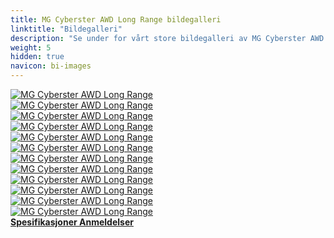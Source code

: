 ```yaml
---
title: MG Cyberster AWD Long Range bildegalleri
linktitle: "Bildegalleri"
description: "Se under for vårt store bildegalleri av MG Cyberster AWD Long Range. Klikk på bildene for høyoppløselige versjoner."
weight: 5
hidden: true
navicon: bi-images
---
```

<!-- markdownlint-disable MD033 -->
<div class="row" id ="my-gallery">
	<div class="pswp-grid-item col-6 col-md-4">
		<a href="https://media.evkx.net/multimedia/models/mg/cyberster/cyberster_awd_long_range/exterior_1.jpg"
data-pswp-src="https://media.evkx.net/multimedia/models/mg/cyberster/cyberster_awd_long_range/exterior_1.jpg"
data-pswp-width="3000"
data-pswp-height="1487" 
target="_blank">
			<img src="https://media.evkx.net/multimedia/models/mg/cyberster/cyberster_awd_long_range/exterior_1_xst.jpg" alt="MG Cyberster AWD Long Range" class="img-fluid " />
		</a>
	</div>
	<div class="pswp-grid-item col-6 col-md-4">
		<a href="https://media.evkx.net/multimedia/models/mg/cyberster/cyberster_awd_long_range/exterior_2.jpg"
data-pswp-src="https://media.evkx.net/multimedia/models/mg/cyberster/cyberster_awd_long_range/exterior_2.jpg"
data-pswp-width="3000"
data-pswp-height="1650" 
target="_blank">
			<img src="https://media.evkx.net/multimedia/models/mg/cyberster/cyberster_awd_long_range/exterior_2_xst.jpg" alt="MG Cyberster AWD Long Range" class="img-fluid " />
		</a>
	</div>
	<div class="pswp-grid-item col-6 col-md-4">
		<a href="https://media.evkx.net/multimedia/models/mg/cyberster/cyberster_awd_long_range/exterior_3.jpg"
data-pswp-src="https://media.evkx.net/multimedia/models/mg/cyberster/cyberster_awd_long_range/exterior_3.jpg"
data-pswp-width="2500"
data-pswp-height="1407" 
target="_blank">
			<img src="https://media.evkx.net/multimedia/models/mg/cyberster/cyberster_awd_long_range/exterior_3_xst.jpg" alt="MG Cyberster AWD Long Range" class="img-fluid " />
		</a>
	</div>
	<div class="pswp-grid-item col-6 col-md-4">
		<a href="https://media.evkx.net/multimedia/models/mg/cyberster/cyberster_awd_long_range/exterior_4.jpg"
data-pswp-src="https://media.evkx.net/multimedia/models/mg/cyberster/cyberster_awd_long_range/exterior_4.jpg"
data-pswp-width="3000"
data-pswp-height="1812" 
target="_blank">
			<img src="https://media.evkx.net/multimedia/models/mg/cyberster/cyberster_awd_long_range/exterior_4_xst.jpg" alt="MG Cyberster AWD Long Range" class="img-fluid " />
		</a>
	</div>
	<div class="pswp-grid-item col-6 col-md-4">
		<a href="https://media.evkx.net/multimedia/models/mg/cyberster/cyberster_awd_long_range/exterior_5.jpg"
data-pswp-src="https://media.evkx.net/multimedia/models/mg/cyberster/cyberster_awd_long_range/exterior_5.jpg"
data-pswp-width="3000"
data-pswp-height="1868" 
target="_blank">
			<img src="https://media.evkx.net/multimedia/models/mg/cyberster/cyberster_awd_long_range/exterior_5_xst.jpg" alt="MG Cyberster AWD Long Range" class="img-fluid " />
		</a>
	</div>
	<div class="pswp-grid-item col-6 col-md-4">
		<a href="https://media.evkx.net/multimedia/models/mg/cyberster/cyberster_awd_long_range/frontseats_1.jpg"
data-pswp-src="https://media.evkx.net/multimedia/models/mg/cyberster/cyberster_awd_long_range/frontseats_1.jpg"
data-pswp-width="3000"
data-pswp-height="2000" 
target="_blank">
			<img src="https://media.evkx.net/multimedia/models/mg/cyberster/cyberster_awd_long_range/frontseats_1_xst.jpg" alt="MG Cyberster AWD Long Range" class="img-fluid " />
		</a>
	</div>
	<div class="pswp-grid-item col-6 col-md-4">
		<a href="https://media.evkx.net/multimedia/models/mg/cyberster/cyberster_awd_long_range/headlights_1.jpg"
data-pswp-src="https://media.evkx.net/multimedia/models/mg/cyberster/cyberster_awd_long_range/headlights_1.jpg"
data-pswp-width="2800"
data-pswp-height="1575" 
target="_blank">
			<img src="https://media.evkx.net/multimedia/models/mg/cyberster/cyberster_awd_long_range/headlights_1_xst.jpg" alt="MG Cyberster AWD Long Range" class="img-fluid " />
		</a>
	</div>
	<div class="pswp-grid-item col-6 col-md-4">
		<a href="https://media.evkx.net/multimedia/models/mg/cyberster/cyberster_awd_long_range/interior_1.jpg"
data-pswp-src="https://media.evkx.net/multimedia/models/mg/cyberster/cyberster_awd_long_range/interior_1.jpg"
data-pswp-width="3000"
data-pswp-height="2000" 
target="_blank">
			<img src="https://media.evkx.net/multimedia/models/mg/cyberster/cyberster_awd_long_range/interior_1_xst.jpg" alt="MG Cyberster AWD Long Range" class="img-fluid " />
		</a>
	</div>
	<div class="pswp-grid-item col-6 col-md-4">
		<a href="https://media.evkx.net/multimedia/models/mg/cyberster/cyberster_awd_long_range/interior_2.jpg"
data-pswp-src="https://media.evkx.net/multimedia/models/mg/cyberster/cyberster_awd_long_range/interior_2.jpg"
data-pswp-width="3000"
data-pswp-height="2000" 
target="_blank">
			<img src="https://media.evkx.net/multimedia/models/mg/cyberster/cyberster_awd_long_range/interior_2_xst.jpg" alt="MG Cyberster AWD Long Range" class="img-fluid " />
		</a>
	</div>
	<div class="pswp-grid-item col-6 col-md-4">
		<a href="https://media.evkx.net/multimedia/models/mg/cyberster/cyberster_awd_long_range/main_1.jpg"
data-pswp-src="https://media.evkx.net/multimedia/models/mg/cyberster/cyberster_awd_long_range/main_1.jpg"
data-pswp-width="3000"
data-pswp-height="1688" 
target="_blank">
			<img src="https://media.evkx.net/multimedia/models/mg/cyberster/cyberster_awd_long_range/main_1_xst.jpg" alt="MG Cyberster AWD Long Range" class="img-fluid " />
		</a>
	</div>
	<div class="pswp-grid-item col-6 col-md-4">
		<a href="https://media.evkx.net/multimedia/models/mg/cyberster/cyberster_awd_long_range/screens_1.jpg"
data-pswp-src="https://media.evkx.net/multimedia/models/mg/cyberster/cyberster_awd_long_range/screens_1.jpg"
data-pswp-width="3000"
data-pswp-height="2000" 
target="_blank">
			<img src="https://media.evkx.net/multimedia/models/mg/cyberster/cyberster_awd_long_range/screens_1_xst.jpg" alt="MG Cyberster AWD Long Range" class="img-fluid " />
		</a>
	</div>
	<div class="pswp-grid-item col-6 col-md-4">
		<a href="https://media.evkx.net/multimedia/models/mg/cyberster/cyberster_awd_long_range/wheels_1.jpg"
data-pswp-src="https://media.evkx.net/multimedia/models/mg/cyberster/cyberster_awd_long_range/wheels_1.jpg"
data-pswp-width="2800"
data-pswp-height="1575" 
target="_blank">
			<img src="https://media.evkx.net/multimedia/models/mg/cyberster/cyberster_awd_long_range/wheels_1_xst.jpg" alt="MG Cyberster AWD Long Range" class="img-fluid " />
		</a>
	</div>
</div>
<script type="module">
  import PhotoSwipeLightbox from '/js/photoswipe-lightbox.esm.js';
    const lightbox = new PhotoSwipeLightbox({
       gallery: '#my-gallery',
        children: 'a',
        pswpModule: () => import('/js/photoswipe.esm.js')
    });
lightbox.init();
</script>
<div class="mt-3 mb-3">
<a href="../specifications/" class="text-decoration-none text-black">
<strong><i class="bi-arrow-left"></i> Spesifikasjoner </strong>
</a>
<a href="../reviews/" class="text-decoration-none text-black float-end">
<strong>Anmeldelser <i class="bi-arrow-right"></i></strong>
</a>
</div>
